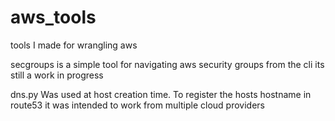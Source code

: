 aws_tools
=========

tools I made for wrangling aws

secgroups is a simple tool for navigating aws security groups from the cli  its still a work in progress 

dns.py Was used at host creation time. To register the hosts hostname in route53  it was intended to work from multiple cloud providers 
